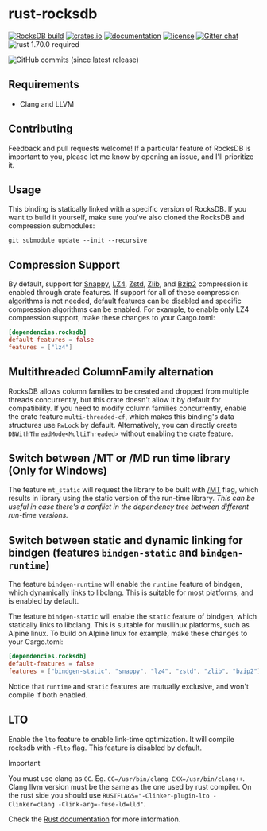 # rust-rocksdb

[![RocksDB build](https://github.com/rust-rocksdb/rust-rocksdb/actions/workflows/rust.yml/badge.svg?branch=master)](https://github.com/rust-rocksdb/rust-rocksdb/actions/workflows/rust.yml)
[![crates.io](https://img.shields.io/crates/v/rocksdb.svg)](https://crates.io/crates/rocksdb)
[![documentation](https://docs.rs/rocksdb/badge.svg)](https://docs.rs/rocksdb)
[![license](https://img.shields.io/crates/l/rocksdb.svg)](https://github.com/rust-rocksdb/rust-rocksdb/blob/master/LICENSE)
[![Gitter chat](https://badges.gitter.im/rust-rocksdb/gitter.svg)](https://gitter.im/rust-rocksdb/lobby)
![rust 1.70.0 required](https://img.shields.io/badge/rust-1.70.0-blue.svg?label=MSRV)

![GitHub commits (since latest release)](https://img.shields.io/github/commits-since/rust-rocksdb/rust-rocksdb/latest.svg)

## Requirements

- Clang and LLVM

## Contributing

Feedback and pull requests welcome! If a particular feature of RocksDB is
important to you, please let me know by opening an issue, and I'll
prioritize it.

## Usage

This binding is statically linked with a specific version of RocksDB. If you
want to build it yourself, make sure you've also cloned the RocksDB and
compression submodules:

```shell
git submodule update --init --recursive
```

## Compression Support

By default, support for [Snappy](https://github.com/google/snappy),
[LZ4](https://github.com/lz4/lz4), [Zstd](https://github.com/facebook/zstd),
[Zlib](https://zlib.net), and [Bzip2](http://www.bzip.org) compression
is enabled through crate features. If support for all of these compression
algorithms is not needed, default features can be disabled and specific
compression algorithms can be enabled. For example, to enable only LZ4
compression support, make these changes to your Cargo.toml:

```toml
[dependencies.rocksdb]
default-features = false
features = ["lz4"]
```

## Multithreaded ColumnFamily alternation

RocksDB allows column families to be created and dropped
from multiple threads concurrently, but this crate doesn't allow it by default
for compatibility. If you need to modify column families concurrently, enable
the crate feature `multi-threaded-cf`, which makes this binding's
data structures use `RwLock` by default. Alternatively, you can directly create
`DBWithThreadMode<MultiThreaded>` without enabling the crate feature.

## Switch between /MT or /MD run time library (Only for Windows)

The feature `mt_static` will request the library to be built with [/MT](https://learn.microsoft.com/en-us/cpp/build/reference/md-mt-ld-use-run-time-library?view=msvc-170)
flag, which results in library using the static version of the run-time library.
*This can be useful in case there's a conflict in the dependency tree between different
run-time versions.*

## Switch between static and dynamic linking for bindgen (features `bindgen-static` and `bindgen-runtime`)

The feature `bindgen-runtime` will enable the `runtime` feature of bindgen, which dynamically
links to libclang. This is suitable for most platforms, and is enabled by default.

The feature `bindgen-static` will enable the `static` feature of bindgen, which statically
links to libclang. This is suitable for musllinux platforms, such as Alpine linux.
To build on Alpine linux for example, make these changes to your Cargo.toml:

```toml
[dependencies.rocksdb]
default-features = false
features = ["bindgen-static", "snappy", "lz4", "zstd", "zlib", "bzip2"]
```

Notice that `runtime` and `static` features are mutually exclusive, and won't compile if both enabled.

## LTO
Enable the `lto` feature to enable link-time optimization. It will compile rocksdb with `-flto` flag. This feature is disabled by default.

> [!IMPORTANT]
> You must use clang as `CC`. Eg. `CC=/usr/bin/clang CXX=/usr/bin/clang++`. Clang llvm version must be the same as the one used by rust compiler.
> On the rust side you should use `RUSTFLAGS="-Clinker-plugin-lto -Clinker=clang -Clink-arg=-fuse-ld=lld"`.

Check the [Rust documentation](https://doc.rust-lang.org/rustc/linker-plugin-lto.html) for more information.
